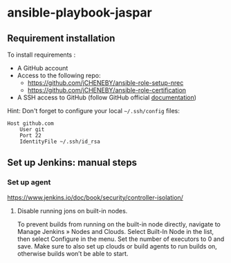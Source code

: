 # ansible-playbook-jaspar
## Requirement installation
To install requirements :

- A GitHub account
- Access to the following repo:
  - https://github.com/jCHENEBY/ansible-role-setup-nrec
  - https://github.com/jCHENEBY/ansible-role-certification
- A SSH access to GitHub (follow GitHub official [documentation](https://docs.github.com/en/authentication/connecting-to-github-with-ssh))

Hint: Don't forget to configure your local `~/.ssh/config` files:

    Host github.com
        User git
        Port 22
        IdentityFile ~/.ssh/id_rsa


## Set up Jenkins: manual steps

### Set up agent

https://www.jenkins.io/doc/book/security/controller-isolation/

1. Disable running jons on built-in nodes.
  


    To prevent builds from running on the built-in node directly, navigate to Manage Jenkins » Nodes and Clouds. 
    Select Built-In Node in the list, then select Configure in the menu. Set the number of executors to 0 and save. 
    Make sure to also set up clouds or build agents to run builds on, otherwise builds won’t be able to start.
